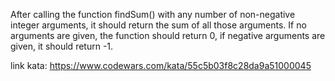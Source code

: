 After calling the function findSum() with any number of non-negative integer arguments, it should return the sum of all those arguments. If no arguments are given, the function should return 0, if negative arguments are given, it should return -1.

link kata: https://www.codewars.com/kata/55c5b03f8c28da9a51000045